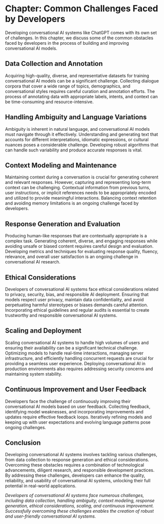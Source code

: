 Chapter: Common Challenges Faced by Developers
==============================================

Developing conversational AI systems like ChatGPT comes with its own set of challenges. In this chapter, we discuss some of the common obstacles faced by developers in the process of building and improving conversational AI models.

Data Collection and Annotation
------------------------------

Acquiring high-quality, diverse, and representative datasets for training conversational AI models can be a significant challenge. Collecting dialogue corpora that cover a wide range of topics, demographics, and conversational styles requires careful curation and annotation efforts. The process of annotating data with appropriate labels, intents, and context can be time-consuming and resource-intensive.

Handling Ambiguity and Language Variations
------------------------------------------

Ambiguity is inherent in natural language, and conversational AI models must navigate through it effectively. Understanding and generating text that accounts for different interpretations, idiomatic expressions, or cultural nuances poses a considerable challenge. Developing robust algorithms that can handle such variability and produce accurate responses is vital.

Context Modeling and Maintenance
--------------------------------

Maintaining context during a conversation is crucial for generating coherent and relevant responses. However, capturing and representing long-term context can be challenging. Contextual information from previous turns, user instructions, or implicit references needs to be appropriately encoded and utilized to provide meaningful interactions. Balancing context retention and avoiding memory limitations is an ongoing challenge faced by developers.

Response Generation and Evaluation
----------------------------------

Producing human-like responses that are contextually appropriate is a complex task. Generating coherent, diverse, and engaging responses while avoiding unsafe or biased content requires careful design and evaluation. Developing metrics and techniques for evaluating response quality, fluency, relevance, and overall user satisfaction is an ongoing challenge in conversational AI research.

Ethical Considerations
----------------------

Developers of conversational AI systems face ethical considerations related to privacy, security, bias, and responsible AI deployment. Ensuring that models respect user privacy, maintain data confidentiality, and avoid perpetuating harmful stereotypes or biases demands careful attention. Incorporating ethical guidelines and regular audits is essential to create trustworthy and responsible conversational AI systems.

Scaling and Deployment
----------------------

Scaling conversational AI systems to handle high volumes of users and ensuring their availability can be a significant technical challenge. Optimizing models to handle real-time interactions, managing server infrastructure, and efficiently handling concurrent requests are crucial for providing a seamless user experience. Deploying conversational AI in production environments also requires addressing security concerns and maintaining system stability.

Continuous Improvement and User Feedback
----------------------------------------

Developers face the challenge of continuously improving their conversational AI models based on user feedback. Collecting feedback, identifying model weaknesses, and incorporating improvements and updates require effective feedback loops. Iteratively refining models and keeping up with user expectations and evolving language patterns pose ongoing challenges.

Conclusion
----------

Developing conversational AI systems involves tackling various challenges, from data collection to response generation and ethical considerations. Overcoming these obstacles requires a combination of technological advancements, diligent research, and responsible development practices. By addressing these challenges, developers can enhance the quality, reliability, and usability of conversational AI systems, unlocking their full potential in real-world applications.

*Developers of conversational AI systems face numerous challenges, including data collection, handling ambiguity, context modeling, response generation, ethical considerations, scaling, and continuous improvement. Successfully overcoming these challenges enables the creation of robust and user-friendly conversational AI systems.*
